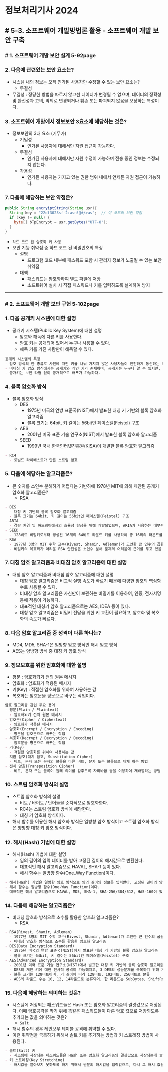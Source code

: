 # 정보처리기사 2024

## # 5-3. 소프트웨어 개발방법론 활용 - 소프트웨어 개발 보안 구축

### # 1. 소프트웨어 개발 보안 설계 5-92page

### 2. 다음에 관련있는 보안 요소는?

- 시스템 내의 정보는 오직 인가된 사용자만 수정할 수 있는 보안 요소는?
  - 무결성
- 무결성 : 정당한 방법을 따르지 않고선 데이터가 변경될 수 없으며, 데이터의 정확성 및 완전성과 고의, 악의로 변경되거나 훼손 또는 파괴되지 않음을 보장하는 특성이다.

### 3. 소프트웨어 개발에서 정보보안 3요소에 해당하는 것은?

- 정보보안의 3대 요소 (기무가)
  - 기밀성
    - 인가된 사용자에 대해서만 자원 접근이 가능하다.
  - 무결성
    - 인가된 사용자에 대해서만 자원 수정이 가능하며 전송 중인 정보는 수정되지 않는다.
  - 가용성
    - 인가된 사용자는 가지고 있는 권한 범위 내에서 언제든 자원 접근이 가능하다.

### 7. 다음에 해당하는 보안 약점은?

```java
public String encryiptString(String usr){
  String key = "22df3023sf-2:asn!@#/>as";  // 이 코드의 보안 약점
  if (key != null) {
    byte[] bTpEncrypt = usr.getBytes("UTF-8");
  }
}
```

- `하드 코드 된 암호화 키 사용`
- 보안 기능 취약점 중 하드 코드 된 비밀번호의 특징
  - 설명
    - 프로그램 코드 내부에 패스워드 포함 시 관리자 정보가 노출될 수 있는 보안 취약점
  - 대책
    - 패스워드는 암호화하여 별도 파일에 저장
    - 소프트웨어 설치 시 직접 패스워드나 키를 입력하도록 설계하여 방지

---

### # 2. 소프트웨어 개발 보안 구현 5-102page

### 1. 다음 공개키 시스템에 대한 설명

- 공개키 시스템(Public Key System)에 대한 설명
  - 암호와 해독에 다른 키를 사용한다.
  - 암호 키는 공개되어 있어서 누구나 사용할 수 있다.
  - 해독 키를 가진 사람만이 해독할 수 있다.

```markdown
공개키 시스템의 특징
- 암호 방식의 한 종류로 사전에 개인 키를 나눠 가지지 않은 사용자들이 안전하게 통신하는 방식이다.
- 비대칭 키 암호 방식에서는 공개키와 개인 키가 존재하며, 공개키는 누구나 알 수 있지만, 그에 대응하는 개인 키는 키의 소유자만이 알 수 있어야 한다.
- 공개키는 보안 타협 없이 공개적으로 배포가 가능하다.
```

### 4. 블록 암호화 방식

- 블록 암호화 방식
  - DES
    - 1975년 미국의 연방 표준국(NIST)에서 발표한 대칭 키 기반의 블록 암호화 알고리즘
    - 블록 크기는 64bit, 키 길이는 56bit인 페이스텔(Feistel) 구조
  - AES
    - 2001년 미국 표준 기술 연구소(NIST)에서 발표한 블록 암호화 알고리즘
  - SEED
    - 1999년 국내 한국인터넷진흥원(KISA)이 개발한 블록 암호화 알고리즘

```markdown
- RC4
  - 로널드 라이베스트가 만든 스트림 암호
```

### 5. 다음에 해당하는 알고리즘은?

- 큰 숫자를 소인수 분해하기 어렵다는 기반하에 1978년 MIT에 의해 제안된 공개키 암호화 알고리즘은?
  - RSA

```markdown
- DES
  - 대칭 키 기반의 블록 암호화 알고리즘
  - 블록 크기는 64bit, 키 길이는 56bit인 페이스텔(Feistel) 구조
- ARIA
  - 경량 환경 및 하드웨어에서의 효율성 향상을 위해 개발되었으며, ARIA가 사용하는 대부분의 연산은 XOR과 같은 단순한 바이트 단위 연산으로 구성
- SEED
  - 128비트 비밀키로부터 생성된 16개의 64비트 라운드 키를 사용하여 총 16회의 라운드를 거쳐 128비트의 평문 블록을 128비트 암호문 블록으로 암호화하여 출력하는 방식
- RSA
  - 1977년 3명의 MIT 수학 교수(Rivest, Shamir, Adleman)가 고안한 큰 인수의 곱을 소인수 분해하는 수학적 알고리즘 이용하는 공개키 암호화 알고리즘
  - 비밀키의 복호화가 어려운 RSA 안전성은 소인수 분해 문제의 어려움에 근거를 두고 있음
```

### 7. 대칭 암호 알고리즘과 비대침 암호 알고리즘에 대한 설명

- 대칭 암호 알고리즘과 비대침 암호 알고리즘에 대한 설명
  - 대칭 암호 알고리즘은 비교적 실행 속도가 빠르기 때문에 다양한 암호의 핵심함수로 사용될 수 있다.
  - 비대칭 암호 알고리즘은 자신만이 보관하는 비밀키를 이용하여, 인증, 전자서명 등에 적용이 가능하다.
  - 대표적인 대칭키 암호 알고리즘으로는 AES, IDEA 등이 있다.
  - 대칭 암호 알고리즘은 비밀키 전달을 위한 키 교환이 필요하고, 암호화 및 복호화의 속도가 빠르다.

### 8. 다음 암호 알고리즘 중 성격이 다른 하나는?

- MD4, MD5, SHA-1은 일방향 암호 방식인 해시 암호 방식
- AES는 양방향 방식 중 대칭 키 암호 방식

### 9. 정보보호를 위한 암호화에 대한 설명

- 평문 : 암호화되기 전의 원본 메시지
- 암호화 : 암호화가 적용된 메시지
- 키(Key) : 적절한 암호화를 위하여 사용하는 값
- 복호화는 암호문을 평문으로 바꾸는 작업이다.

```markdown
암호 알고리즘 관련 주요 용어
- 평문(Plain / Plaintext)
  - 암호화되기 전의 원본 메시지
- 암호문(Cipher / Ciphertext)
  - 암호화가 적용된 메시지
- 암호화(Encrypt / Encryption / Encoding)
  - 평문을 암호문으로 바꾸는 작업
- 복호화(Decrypt / Decryption / Decoding)
  - 암호문을 평문으로 바꾸는 작업
- 키(Key)
  - 적절한 암호화를 위하여 사용하는 값
- 치환 암호(대치 암호, Substitution Cipher)
  - 비트, 문자 또는 문자의 블록을 다른 비트, 문자 또는 블록으로 대체 하는 방법
- 전치 암호(Transposition Cipher)
  - 비트, 문자 또는 블록이 원래 의미를 감추도록 자리바꿈 등을 이용하여 재배열하는 방법
```

### 10. 스트림 암호화 방식의 설명

- 스트림 암호화 방식의 설명
  - 비트 / 바이트 / 단어들을 순차적으로 암호화한다.
  - RC4는 스트림 암호화 방식에 해당한다.
  - 대칭 키 암호화 방식이다.
- 해시 함수를 이용한 해시 암호화 방식은 일방향 암호 방식이고 스트림 암호화 방식은 양방향 대칭 키 암호 방식이다.

### 12. 해시(Hash) 기법에 대한 설명

- 해시(Hash) 기법에 대한 설명
  - 임의 길이의 입력 데이터를 받아 고정된 길이의 해시값으로 변환한다.
  - 대표적인 해시 알고리즘으로 HAVAL, SHA-1 등이 있다.
  - 해시 함수는 일방향 함수(One_Way Function)이다.

```markdown
- 해시(Hash) 기법은 일방향 암호 방식으로 임의 길이의 정보를 입력받아, 고정된 길이의 암호문(해시값)을 출력하는 방식이다.
- 해시 함수는 일방향 함수(One-Way Function)이다.
- 대표적인 해시 알고리즘으로 HAVAL, MD5, SHA-1, SHA-256/384/512, HAS-160이 있다.
```

### 14. 다음에 해당하는 알고리즘은?

- 비대칭 암호화 방식으로 소수를 활용한 암호화 알고리즘은?
  - RSA

```markdown
- RSA(Rivest, Shamir, Adleman)
  - 1977년 3명의 MIT 수학 교수(Rivest, Shamir, Adleman)가 고안한 큰 인수의 곱을 소인수 분해하는 수학적 알고리즘 이용하는 비대칭 키 암호화 알고리즘
  - 비대칭 암호화 방식으로 소수를 활용한 암호화 알고리즘
- DES(Data Encryption Standard)
  - 1975년 미국의 연방 표준국(NIST)에서 발표한 대칭 키 기반의 블록 암호화 알고리즘
  - 블록 크기는 64bit, 키 길이는 56bit인 페이스텔(Feistel) 구조
- AES(Advanced Encryption Standard)
  - 2001년 미국 표준 기술 연구소(NIST)에서 발표한 대칭 키 기반의 블록 암호화 알고리즘
  - DES의 개인 키에 대한 전사적 공격이 가능해지고, 3 DES의 성능문제를 극복하기 위해 개발
  - 블록 크기는 128비트이며, 키 길이에 따라 128비트, 192비트, 256비트로 분류
  - AES의 라운드 수는 10, 12, 14라운드로 분류되며, 한 라운드는 SubBytes, ShiftRows, MixColumns, AddRoundKey의 4가지 계층으로 구성
```

### 15. 다음에 해당하는 의미하는 것은?

- 시스템에 저장되는 패스워드들은 Hash 또는 암호화 알고리즘의 결괏값으로 저장된다. 이때 암호공격을 막기 위해 똑같은 패스워드들이 다른 암호 값으로 저장되도록 추가되는 값을 의미하는 것은?
  - `Salt`
- 해시 함수의 경우 레인보우 테이블 공격에 취약할 수 있다.
- 이런 취약점을 극복하기 위해서 솔트 키를 추가하는 방법과 키 스트레칭 방법이 사용된다.

```markdown
- 솔트(Salt) 키
  - 시스템에 저장되는 패스워드들은 Hash 또는 암호화 알고리즘의 결괏값으로 저장되는데 솔트 키는 암호공격을 막기 위해 똑같은 패스워드들이 다른 암호 값으로 저장되도록 추가되는 임의의 문자열
- 키 스트레칭(Key Stretching)
  - 해시값을 알아보지 못하도록 하기 위해서 원문의 해시값을 입력값으로, 다시 그 해시 값을 다시 입력값으로 n번 반복해서 적용하는 방법
```
